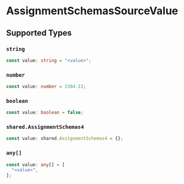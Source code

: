 # AssignmentSchemasSourceValue


## Supported Types

### `string`

```typescript
const value: string = "<value>";
```

### `number`

```typescript
const value: number = 2384.13;
```

### `boolean`

```typescript
const value: boolean = false;
```

### `shared.AssignmentSchemas4`

```typescript
const value: shared.AssignmentSchemas4 = {};
```

### `any[]`

```typescript
const value: any[] = [
  "<value>",
];
```

